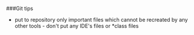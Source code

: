 ###Git tips
- put to repository only important files which cannot be recreated by any other tools - don't put any IDE's files or *class files